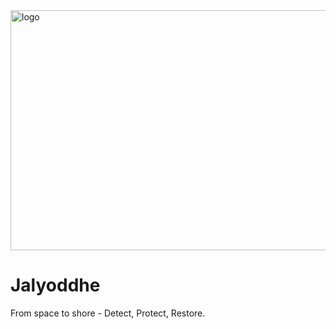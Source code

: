 <img width="1531" height="384" alt="logo" src="https://github.com/user-attachments/assets/40aeae9d-d511-4369-8779-ab4f69fae478" />

# Jalyoddhe
From space to shore - Detect, Protect, Restore.
